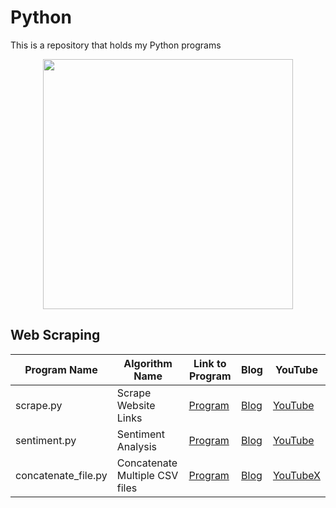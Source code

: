 # Python
This is a repository that holds my Python programs
<p align="center">
  <img src="https://www.python.org/static/community_logos/python-logo-inkscape.svg" width="400"/>
</p>

## Web Scraping 
Program Name | Algorithm Name| Link to Program | Blog | YouTube
--- | --- | --- | --- | ---
scrape.py |  Scrape Website Links |  [Program](https://github.com/randerson112358/Python/blob/master/scrape.py) | [Blog](http://everythingcomputerscience.com/) | [YouTube](https://youtu.be/LGZEn1OYUTk)
sentiment.py |  Sentiment Analysis |  [Program](https://github.com/randerson112358/Python/blob/master/sentiment.py) | [Blog](http://everythingcomputerscience.com/) | [YouTube](https://youtu.be/1VHhDSOwJPw)
concatenate_file.py |  Concatenate Multiple CSV files |  [Program](https://github.com/randerson112358/Python/blob/master/concatenate_file.py) | [Blog](http://everythingcomputerscience.com/) | [YouTubeX](https://youtu.be/1VHhDSOwJPw_)
